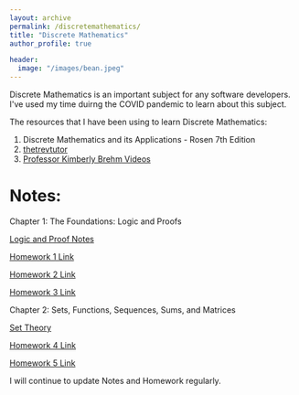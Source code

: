 ```yaml
---
layout: archive
permalink: /discretemathematics/
title: "Discrete Mathematics"
author_profile: true

header:
  image: "/images/bean.jpeg"
---
```



Discrete Mathematics is an important subject for any software developers. I've used my time duirng the COVID pandemic to learn about this subject. 

The resources that I have been using to learn Discrete Mathematics:

1. Discrete Mathematics and its Applications - Rosen 7th Edition
2. [thetrevtutor](https://trevtutor.com/discretemath/discretemath1/)
3. [Professor Kimberly Brehm Videos](https://www.youtube.com/watch?v=A3Ffwsnad0k&list=PLl-gb0E4MII28GykmtuBXNUNoej-vY5Rz)

# Notes:

Chapter 1: The Foundations: Logic and Proofs

[Logic and Proof Notes](https://github.com/devinpowers/discrete-mathematics/blob/master/Logic%20and%20Proofs%201.1-1.8.pdf)



[Homework 1 Link](https://github.com/devinpowers/discrete-mathematics/blob/master/Homework%20Problems/CSE%20260%20HW%231.pdf)

[Homework 2 Link](https://github.com/devinpowers/discrete-mathematics/blob/master/Homework%20Problems/CSE%20260%20HW%232.pdf)

[Homework 3 Link](https://github.com/devinpowers/discrete-mathematics/blob/master/Homework%20Problems/CSE%20260%20HW%233.pdf)

Chapter 2: Sets, Functions, Sequences, Sums, and Matrices

[Set Theory](https://github.com/devinpowers/discrete-mathematics/blob/master/Set%20Theory%20Chapter%202.1-2.6.pdf)

[Homework 4 Link](https://github.com/devinpowers/discrete-mathematics/blob/master/Homework%20Problems/CSE%20260%20HW%234.pdf)

[Homework 5 Link](https://github.com/devinpowers/discrete-mathematics/blob/master/Homework%20Problems/CSE%20260%20HW%235.pdf)


 I will continue to update Notes and Homework regularly.


